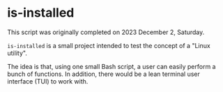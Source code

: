 # is-installed

This script was originally completed on 2023 December 2, Saturday.

`is-installed` is a small project intended to test the concept of a "Linux utility".

The idea is that, using one small Bash script, a user can easily perform a bunch of functions. In addition, there would be a lean terminal user interface (TUI) to work with.
